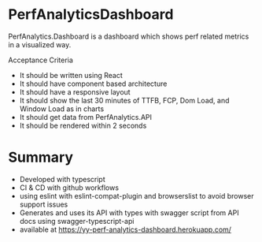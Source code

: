# PerfAnalyticsDashboard

PerfAnalytics.Dashboard is a dashboard which shows perf related metrics in a visualized way.

Acceptance Criteria
- It should be written using React
- It should have component based architecture
- It should have a responsive layout
- It should show the last 30 minutes of TTFB, FCP, Dom Load, and Window Load as in charts
- It should get data from PerfAnalytics.API
- It should be rendered within 2 seconds

# Summary

- Developed with typescript
- CI & CD with github workflows 
- using eslint with eslint-compat-plugin and browserslist to avoid browser support issues
- Generates and uses its API with types with swagger script from API docs using swagger-typescript-api
- available at https://yy-perf-analytics-dashboard.herokuapp.com/
  